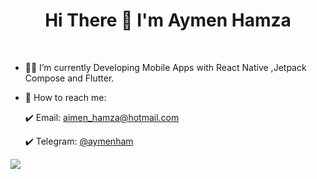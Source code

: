 <h1 align="center"> Hi There 👋 I'm Aymen Hamza</h1>

<br>


- 👩‍💻 I’m currently Developing Mobile Apps with React Native ,Jetpack Compose and Flutter.


- 🤙 How to reach me: 

     :heavy_check_mark: Email: aimen_hamza@hotmail.com

     :heavy_check_mark: Telegram: [@aymenham](https://t.me/aymenham) 


<a href="https://github.com/aimen08">
  <img align="center" src="https://github-readme-stats.vercel.app/api/top-langs/?username=aimen08&layout=compact&langs_count=12&hide=html,css" />
</a>
<br>
<br>

